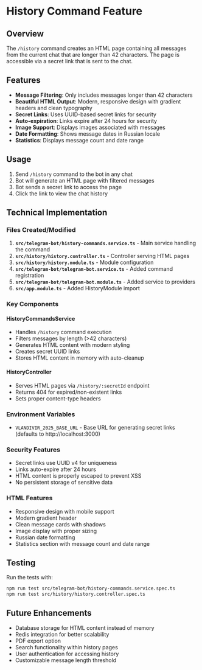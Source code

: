 # History Command Feature

## Overview

The `/history` command creates an HTML page containing all messages from the current chat that are longer than 42 characters. The page is accessible via a secret link that is sent to the chat.

## Features

- **Message Filtering**: Only includes messages longer than 42 characters
- **Beautiful HTML Output**: Modern, responsive design with gradient headers and clean typography
- **Secret Links**: Uses UUID-based secret links for security
- **Auto-expiration**: Links expire after 24 hours for security
- **Image Support**: Displays images associated with messages
- **Date Formatting**: Shows message dates in Russian locale
- **Statistics**: Displays message count and date range

## Usage

1. Send `/history` command to the bot in any chat
2. Bot will generate an HTML page with filtered messages
3. Bot sends a secret link to access the page
4. Click the link to view the chat history

## Technical Implementation

### Files Created/Modified

1. **`src/telegram-bot/history-commands.service.ts`** - Main service handling the command
2. **`src/history/history.controller.ts`** - Controller serving HTML pages
3. **`src/history/history.module.ts`** - Module configuration
4. **`src/telegram-bot/telegram-bot.service.ts`** - Added command registration
5. **`src/telegram-bot/telegram-bot.module.ts`** - Added service to providers
6. **`src/app.module.ts`** - Added HistoryModule import

### Key Components

#### HistoryCommandsService
- Handles `/history` command execution
- Filters messages by length (>42 characters)
- Generates HTML content with modern styling
- Creates secret UUID links
- Stores HTML content in memory with auto-cleanup

#### HistoryController
- Serves HTML pages via `/history/:secretId` endpoint
- Returns 404 for expired/non-existent links
- Sets proper content-type headers

### Environment Variables

- `VLANDIVIR_2025_BASE_URL` - Base URL for generating secret links (defaults to http://localhost:3000)

### Security Features

- Secret links use UUID v4 for uniqueness
- Links auto-expire after 24 hours
- HTML content is properly escaped to prevent XSS
- No persistent storage of sensitive data

### HTML Features

- Responsive design with mobile support
- Modern gradient header
- Clean message cards with shadows
- Image display with proper sizing
- Russian date formatting
- Statistics section with message count and date range

## Testing

Run the tests with:
```bash
npm run test src/telegram-bot/history-commands.service.spec.ts
npm run test src/history/history.controller.spec.ts
```

## Future Enhancements

- Database storage for HTML content instead of memory
- Redis integration for better scalability
- PDF export option
- Search functionality within history pages
- User authentication for accessing history
- Customizable message length threshold 